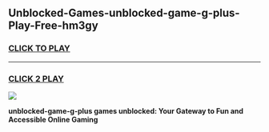 
## Unblocked-Games-unblocked-game-g-plus-Play-Free-hm3gy
<h3>
<a href="https://premium76.site?title=unblocked-game-g-plus&ref=21A">CLICK TO PLAY</a></h3>
<hr>

<h3>
<a href="https://premium76.site?title=unblocked-game-g-plus&ref=21A">CLICK 2 PLAY</a>
  
</h3>

<a href="https://premium76.site?title=unblocked-game-g-plus&ref=21A"><img src="https://clearcache.store/games.png"></a>


**unblocked-game-g-plus games unblocked: Your Gateway to Fun and Accessible Online Gaming**
